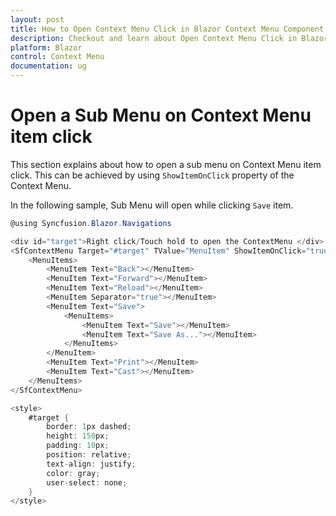 ```yaml
---
layout: post
title: How to Open Context Menu Click in Blazor Context Menu Component | Syncfusion
description: Checkout and learn about Open Context Menu Click in Blazor Context Menu component of Syncfusion, and more details.
platform: Blazor
control: Context Menu
documentation: ug
---
```


# Open a Sub Menu on Context Menu item click

This section explains about how to open a sub menu on Context Menu item click. This can be achieved by using `ShowItemOnClick` property of the Context Menu.

In the following sample, Sub Menu will open while clicking `Save` item.

```csharp
@using Syncfusion.Blazor.Navigations

<div id="target">Right click/Touch hold to open the ContextMenu </div>
<SfContextMenu Target="#target" TValue="MenuItem" ShowItemOnClick="true">
    <MenuItems>
        <MenuItem Text="Back"></MenuItem>
        <MenuItem Text="Forward"></MenuItem>
        <MenuItem Text="Reload"></MenuItem>
        <MenuItem Separator="true"></MenuItem>
        <MenuItem Text="Save">
            <MenuItems>
                <MenuItem Text="Save"></MenuItem>
                <MenuItem Text="Save As..."></MenuItem>
            </MenuItems>
        </MenuItem>
        <MenuItem Text="Print"></MenuItem>
        <MenuItem Text="Cast"></MenuItem>
    </MenuItems>
</SfContextMenu>

<style>
    #target {
        border: 1px dashed;
        height: 150px;
        padding: 10px;
        position: relative;
        text-align: justify;
        color: gray;
        user-select: none;
    }
</style>

```
